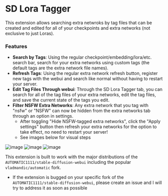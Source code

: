 # SD Lora Tagger

This extension allows searching extra netwroks by tag files that can be created and edited for all of your checkpoints and extra networks (not exclusive to just Loras).

### Features
 - __Search by Tags__:  Using the regular checkpoint/embedding/lora/etc. search bar, search for your extra networks using custom tags (the default tags are the extra network file names).
 - __Refresh Tags__:  Using the regular extra network refresh button, register new tags with the webui and search like normal without having to restart your server.
 - __Edit Tag Files Through webui__:  Through the SD Lora Tagger tab, you can search for all of the tag files of your extra networks, edit the tag files, and save the current state of the tags you edit.
 - __Filter NSFW Extra Networks__:  Any extra network that you tag with "nsfw" or "NSFW" can now be hidden from the extra networks tab through an option in settings.
   - After toggling "Hide NSFW-tagged extra networks", click the "Apply settings" button then refresh your extra networks for the option to take effect, no need to restart your server!
   - See images below for visual steps

![image](https://github.com/corbin-hayden13/SD-Lora-Tagger/assets/52582665/d418478e-7632-4448-8e7d-d8b3c5329776)
![image](https://github.com/corbin-hayden13/SD-Lora-Tagger/assets/52582665/2f8bff2d-5e1c-457f-a418-510d7cfc9008)
![image](https://github.com/corbin-hayden13/SD-Lora-Tagger/assets/52582665/99ac35ce-dd3f-4107-b3be-9e04436029fc)


This extension is built to work with the major distributions of the `AUTOMATIC1111/stable-diffusion-webui` including the popular `vladmandic/automatic` fork.
 - If the extension is bugged on your specific fork of the `AUTOMATIC1111/stable-diffusion-webui`, please create an issue and I will try to address it as soon as possible
